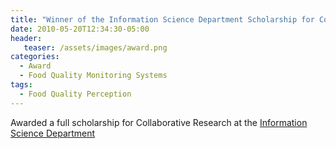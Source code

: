 ```yaml
---
title: "Winner of the Information Science Department Scholarship for Collaborative Research"
date: 2010-05-20T12:34:30-05:00
header:
   teaser: /assets/images/award.png
categories:
  - Award
  - Food Quality Monitoring Systems
tags:
  - Food Quality Perception
---
```


Awarded a full scholarship for Collaborative Research at the [Information Science Department][URL] 

[URL]: https://www.eis.ynu.ac.jp/index.html


